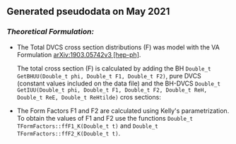 ## Generated pseudodata on May 2021

### *Theoretical Formulation:*

* The Total DVCS cross section distributions (F) was model with the VA Formulation [arXiv:1903.05742v3 [hep-ph]](https://arxiv.org/abs/1903.05742v3).

  The total cross section (F) is calculated by adding the BH `Double_t GetBHUU(Double_t phi, Double_t F1, Double_t F2)`, pure DVCS (constant values included on the data file) and the BH-DVCS `Double_t GetIUU(Double_t phi, Double_t F1, Double_t F2, Double_t ReH, Double_t ReE, Double_t ReHtilde)` cros sections:

  

* The Form Factors F1 and F2 are calculated using Kelly's parametrization. To obtain the values of F1 and F2 use the functions `Double_t TFormFactors::ffF1_K(Double_t t)` and `Double_t TFormFactors::ffF2_K(Double_t t)`.

